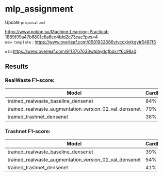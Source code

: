 # mlp_assignment

Update `proposal.md`

https://www.notion.so/Machine-Learning-Practical-1889f99a47b6801c8a6cc4bfd2c73cac?pvs=4  <br>
`new template` : https://www.overleaf.com/8581932666vtycckjvtkgy#5487f5 <br>

`old`:https://www.overleaf.com/9113767633wtpbydgfbdxr#6c98a0

## Results

### RealWaste F1-score:
| Model         | Cardboard | Glass | Metal | Paper | Plastic | Trash | 
|--------------|----------|-----------|--------|----------|----------|----------|
|trained_realwaste_baseline_densenet      | 84%    | 86%     | 85%  | 87%    | 82%  | 83%    |
|trained_realwaste_augmentation_version_02_val_densenet      | 79%    | 79%     | 82%  | 82%    | 77% | 76% |
| trained_trashnet_densenet|	38%|	30%|	60%|	54%|	59%|	6%|


### Trashnet F1-score:
| Model         | Cardboard | Glass | Metal | Paper | Plastic | Trash | 
|--------------|----------|-----------|--------|----------|----------|----------|
|trained_realwaste_baseline_densenet      | 39%    | 41%     | 52%  | 58%    | 32% | 1% |
|trained_realwaste_augmentation_version_02_val_densenet      | 54%    | 56%     | 63%  | 67%    | 23% | 5% |
| trained_trashnet_densenet|	41%|	34%|	59%|	51%|	52%|	9%|

